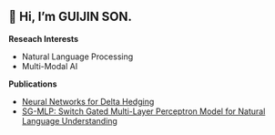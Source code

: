 __👋 Hi, I’m GUIJIN SON.__ 
---
__Reseach Interests__
- Natural Language Processing
- Multi-Modal AI  

__Publications__
- [Neural Networks for Delta Hedging](https://arxiv.org/abs/2112.10084)
- [SG-MLP: Switch Gated Multi-Layer Perceptron Model for Natural Language Understanding](https://doi.org/10.3745/PKIPS.y2021m11a.1116)
